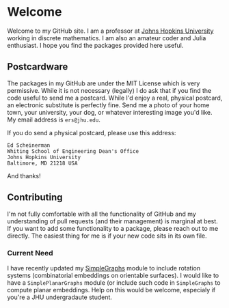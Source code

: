 # Welcome

Welcome to my GitHub site. I am a professor at [Johns Hopkins University](https://www.jhu.edu/) working in discrete mathematics. I am also 
an amateur coder and Julia enthusiast. I hope you find the packages provided here useful.

## Postcardware

The packages in my GitHub are under the MIT License which is very permissive. While it is not necessary (legally)
I do ask that if you find the code useful to send me a postcard. While I'd enjoy a real, physical postcard, an
electronic substitute is perfectly fine. Send me a photo of your home town, your university, your dog, or whatever
interesting image you'd like. My email address is `ers@jhu.edu`.

If you do send a physical postcard, please use this address:
```
Ed Scheinerman
Whiting School of Engineering Dean's Office
Johns Hopkins University
Baltimore, MD 21218 USA
```
And thanks!

## Contributing

I'm not fully comfortable with all the functionality of GitHub and my understanding of pull requests (and their management)
is marginal at best. If you want to add some functionality to a package, please reach out to me directly. The easiest 
thing for me is if your new code sits in its own file.

### Current Need

I have recently updated my [SimpleGraphs](https://github.com/scheinerman/SimpleGraphs.jl) module to include rotation
systems (combinatorial embeddings on orientable surfaces). I would like to have a `SimplePlanarGraphs` module (or include
such code in `SimpleGraphs` to compute planar embeddings. Help on this would be welcome, especialy if you're a JHU 
undergradaute student.



<!--
**scheinerman/scheinerman** is a ✨ _special_ ✨ repository because its `README.md` (this file) appears on your GitHub profile.

Here are some ideas to get you started:

- 🔭 I’m currently working on ...
- 🌱 I’m currently learning ...
- 👯 I’m looking to collaborate on ...
- 🤔 I’m looking for help with ...
- 💬 Ask me about ...
- 📫 How to reach me: ...
- 😄 Pronouns: ...
- ⚡ Fun fact: ...
-->
